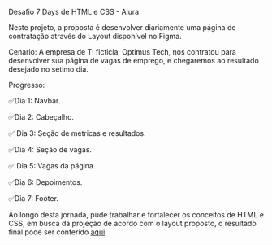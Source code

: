 Desafio 7 Days de HTML e CSS - Alura.

Neste projeto, a proposta é desenvolver diariamente uma página de contratação através do Layout disponível no Figma.

Cenario: A empresa de TI ficticia,  Optimus Tech, nos contratou para desenvolver sua página de vagas de emprego, e chegaremos ao resultado desejado no sétimo dia.

Progresso:

 ✅Dia 1: Navbar.
 
 ✅Dia 2: Cabeçalho.
 
 ✅ Dia 3: Seção de métricas e resultados.
 
 ✅Dia 4: Seção de vagas.
 
 ✅ Dia 5: Vagas da página.
 
 ✅Dia 6: Depoimentos.
 
 ✅Dia 7: Footer.

 Ao longo desta jornada, pude trabalhar e fortalecer os conceitos de HTML e CSS, em busca da projeção de acordo com o layout proposto, o resultado final  pode ser conferido [aqui](https://vercel.com/edlaines-projects/7-days-of-code-2wcl)
